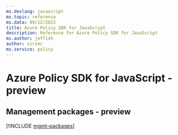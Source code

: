 ```yaml
---
ms.devlang: javascript
ms.topic: reference
ms.data: 09/12/2022
title: Azure Policy SDK for JavaScript
description: Reference for Azure Policy SDK for JavaScript
ms.author: jeffish
author: xirzec
ms.service: policy
---
```

# Azure Policy SDK for JavaScript - preview

## Management packages - preview
[!INCLUDE [mgmt-packages](policy-mgmt-index.md)]